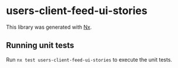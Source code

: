 # users-client-feed-ui-stories

This library was generated with [Nx](https://nx.dev).

## Running unit tests

Run `nx test users-client-feed-ui-stories` to execute the unit tests.
